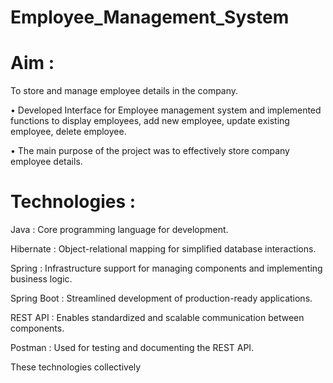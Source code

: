 # Employee_Management_System
# Aim :
To store and manage employee details in the company.

• Developed Interface for Employee management system and implemented functions to display employees, add new employee, update existing employee, delete employee.

• The main purpose of the project was to effectively store company employee details.

# Technologies :
Java : Core programming language for development.

Hibernate : Object-relational mapping for simplified database interactions.

Spring : Infrastructure support for managing components and implementing business logic.

Spring Boot : Streamlined development of production-ready applications.

REST API : Enables standardized and scalable communication between components.

Postman : Used for testing and documenting the REST API.

These technologies collectively
